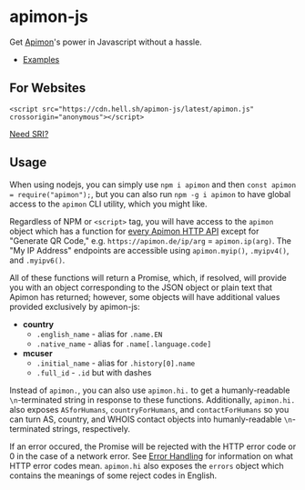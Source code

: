 # apimon-js

Get [Apimon](https://apimon.de/)'s power in Javascript without a hassle.

- [Examples](https://github.com/hell-sh/apimon-js/tree/master/examples)

## For Websites

    <script src="https://cdn.hell.sh/apimon-js/latest/apimon.js" crossorigin="anonymous"></script>

[Need SRI?](https://cdn.hell.sh/#apimon-js)

## Usage

When using nodejs, you can simply use `npm i apimon` and then `const apimon = require("apimon");`, but you can also run `npm -g i apimon` to have global access to the `apimon` CLI utility, which you might like.

Regardless of NPM or `<script>` tag, you will have access to the `apimon` object which has a function for [every Apimon HTTP API](https://apimon.de/http-apis) except for "Generate QR Code," e.g. `https://apimon.de/ip/arg` = `apimon.ip(arg)`.
The "My IP Address" endpoints are accessible using `apimon.myip()`, `.myipv4()`, and `.myipv6()`.

All of these functions will return a Promise, which, if resolved, will provide you with an object corresponding to the JSON object or plain text that Apimon has returned; however, some objects will have additional values provided exclusively by apimon-js:

- **country**
  - `.english_name` - alias for `.name.EN`
  - `.native_name` - alias for `.name[.language.code]`
- **mcuser**
  - `.initial_name` - alias for `.history[0].name`
  - `.full_id` - `.id` but with dashes

Instead of `apimon.`, you can also use `apimon.hi.` to get a humanly-readable `\n`-terminated string in response to these functions. Additionally, `apimon.hi.` also exposes `ASforHumans`, `countryForHumans`, and `contactForHumans` so you can turn AS, country, and WHOIS contact objects into humanly-readable `\n`-terminated strings, respectively.

If an error occured, the Promise will be rejected with the HTTP error code or 0 in the case of a network error. See [Error Handling](https://apimon.de/http-apis#errors) for information on what HTTP error codes mean.
`apimon.hi` also exposes the `errors` object which contains the meanings of some reject codes in English.
